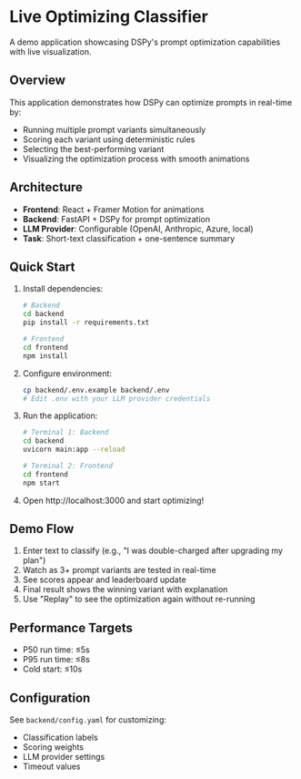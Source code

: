 # Live Optimizing Classifier

A demo application showcasing DSPy's prompt optimization capabilities with live visualization.

## Overview

This application demonstrates how DSPy can optimize prompts in real-time by:
- Running multiple prompt variants simultaneously
- Scoring each variant using deterministic rules
- Selecting the best-performing variant
- Visualizing the optimization process with smooth animations

## Architecture

- **Frontend**: React + Framer Motion for animations
- **Backend**: FastAPI + DSPy for prompt optimization
- **LLM Provider**: Configurable (OpenAI, Anthropic, Azure, local)
- **Task**: Short-text classification + one-sentence summary

## Quick Start

1. Install dependencies:
   ```bash
   # Backend
   cd backend
   pip install -r requirements.txt
   
   # Frontend
   cd frontend
   npm install
   ```

2. Configure environment:
   ```bash
   cp backend/.env.example backend/.env
   # Edit .env with your LLM provider credentials
   ```

3. Run the application:
   ```bash
   # Terminal 1: Backend
   cd backend
   uvicorn main:app --reload
   
   # Terminal 2: Frontend
   cd frontend
   npm start
   ```

4. Open http://localhost:3000 and start optimizing!

## Demo Flow

1. Enter text to classify (e.g., "I was double-charged after upgrading my plan")
2. Watch as 3+ prompt variants are tested in real-time
3. See scores appear and leaderboard update
4. Final result shows the winning variant with explanation
5. Use "Replay" to see the optimization again without re-running

## Performance Targets

- P50 run time: ≤5s
- P95 run time: ≤8s
- Cold start: ≤10s

## Configuration

See `backend/config.yaml` for customizing:
- Classification labels
- Scoring weights
- LLM provider settings
- Timeout values